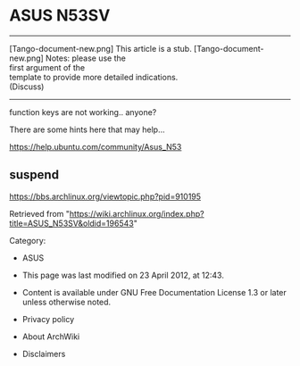 ASUS N53SV
==========

  ------------------------ ------------------------ ------------------------
  [Tango-document-new.png] This article is a stub.  [Tango-document-new.png]
                           Notes: please use the    
                           first argument of the    
                           template to provide more 
                           detailed indications.    
                           (Discuss)                
  ------------------------ ------------------------ ------------------------

function keys are not working.. anyone?

There are some hints here that may help...

https://help.ubuntu.com/community/Asus_N53

suspend
-------

https://bbs.archlinux.org/viewtopic.php?pid=910195

Retrieved from
"https://wiki.archlinux.org/index.php?title=ASUS_N53SV&oldid=196543"

Category:

-   ASUS

-   This page was last modified on 23 April 2012, at 12:43.
-   Content is available under GNU Free Documentation License 1.3 or
    later unless otherwise noted.
-   Privacy policy
-   About ArchWiki
-   Disclaimers
